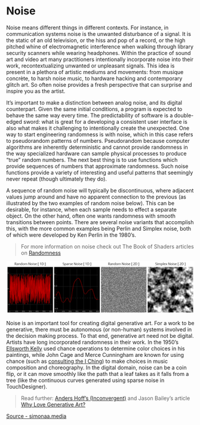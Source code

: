 # Noise

Noise means different things in different contexts. For instance, in communication systems noise is the unwanted disturbance of a signal. It is the static of an old television, or the hiss and pop of a record, or the high pitched whine of electromagnetic interference when walking through library security scanners while wearing headphones. Within the practice of sound art and video art many practitioners intentionally incorporate noise into their work, recontextualizing unwanted or unpleasant signals. This idea is present in a plethora of artistic mediums and movements: from musique concrète, to harsh noise music, to hardware hacking and contemporary glitch art. So often noise provides a fresh perspective that can surprise and inspire you as the artist.

It’s important to make a distinction between analog noise, and its digital counterpart. Given the same initial conditions, a program is expected to behave the same way every time. The predictability of software is a double-edged sword: what is great for a developing a consistent user interface is also what makes it challenging to intentionally create the unexpected. One way to start engineering randomness is with noise, which in this case refers to pseudorandom patterns of numbers. Pseudorandom because computer algorithms are inherently deterministic and cannot provide randomness in the way specialized hardware can sample physical processes to produce “true” random numbers. The next best thing is to use functions which provide sequences of numbers that approximate randomness. Such noise functions provide a variety of interesting and useful patterns that seemingly never repeat (though ultimately they do).

A sequence of random noise will typically be discontinuous, where adjacent values jump around and have no apparent connection to the previous (as illustrated by the two examples of random noise below). This can be desirable, for instance, when each sample needs to effect a separate object. On the other hand, often one wants randomness with smooth transitions between points. There are several noise variants that accomplish this, with the more common examples being Perlin and Simplex noise, both of which were developed by Ken Perlin in the 1980’s.

> For more information on noise check out The Book of Shaders articles on [Randomness](https://thebookofshaders.com/10/)

![Noise variants](images/noise+variants.png)

Noise is an important tool for creating digital generative art. For a work to be generative, there must be autonomous (or non-human) systems involved in the decision making process. To that end, generative art need not be digital. Artists have long incorporated randomness in their work. In the 1950’s [Ellsworth Kelly](https://azprojectsblog.wordpress.com/2015/09/27/the-aesthetics-of-chance-ellsworth-kelly/) used chance operations to determine color choices in his paintings, while John Cage and Merce Cunningham are known for using chance (such as [consulting the I Ching](https://www.wfmt.com/2017/02/24/composer-john-cage-choreographer-merce-cunningham-changed-art-collaboration/)) to make choices in music composition and choreography. In the digital domain, noise can be a coin flip, or it can move smoothly like the path that a leaf takes as it falls from a tree (like the continuous curves generated using sparse noise in TouchDesigner).

> Read further: [Anders Hoff’s (Inconvergent)](https://inconvergent.net/2016/shepherding-random-numbers/) and Jason Bailey’s article [Why Love Generative Art?](https://www.artnome.com/news/2018/8/8/why-love-generative-art) 

[Source - simonaa.media](https://www.simonaa.media/tutorials/noisedisplacement)

